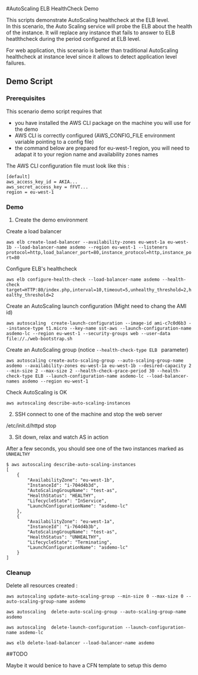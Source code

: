 #AutoScaling ELB HealthCheck Demo

This scripts demonstrate AutoScaling healthcheck at the ELB level.  
In this scenario, the Auto Scaling service will probe the ELB about the health of the instance.  It will replace any instance that fails to answer to ELB heatlthcheck during the period configured at ELB level.

For web application, this scenario is better than traditional AutoScaling healthcheck at instance level since it allows to detect application level failures.

## Demo Script

### Prerequisites

This scenario demo script requires that

- you have installed the AWS CLI package on the machine you will use for the demo
- AWS CLI is correctly configured (AWS_CONFIG_FILE environment variable pointing to a config file)
- the command below are prepared for eu-west-1 region, you will need to adapat it to your region name and availability zones names

The AWS CLI configuration file must look like this :

```
[default]
aws_access_key_id = AKIA...
aws_secret_access_key = fFVT...
region = eu-west-1
```

### Demo

1. Create the demo environment 

Create a load balancer

```aws elb create-load-balancer --availability-zones eu-west-1a eu-west-1b --load-balancer-name asdemo --region eu-west-1 --listeners protocol=http,load_balancer_port=80,instance_protocol=http,instance_port=80```

Configure ELB's healthcheck

```aws elb configure-health-check --load-balancer-name asdemo --health-check target=HTTP:80/index.php,interval=10,timeout=5,unhealthy_threshold=2,healthy_threshold=2```

Create an AutoScaling launch configuration (Might need to chang the AMI id)

```aws autoscaling  create-launch-configuration --image-id ami-c7c0d6b3 --instance-type t1.micro --key-name sst-aws --launch-configuration-name asdemo-lc --region eu-west-1 --security-groups web --user-data file://./web-bootstrap.sh```


Create an AutoScaling group (notice ```--health-check-type ELB ``` parameter)

```aws autoscaling create-auto-scaling-group --auto-scaling-group-name asdemo --availability-zones eu-west-1a eu-west-1b --desired-capacity 2 --min-size 2 --max-size 2 --health-check-grace-period 30 --health-check-type ELB --launch-configuration-name asdemo-lc --load-balancer-names asdemo --region eu-west-1```

Check AutoScaling is OK

```aws autoscaling describe-auto-scaling-instances```


2. SSH connect to one of the machine and stop the web server

/etc/init.d/httpd stop


3. Sit down, relax and watch AS in action

After a few seconds, you should see one of the two instances marked as ```UNHEALTHY```


```
$ aws autoscaling describe-auto-scaling-instances
[
    {
        "AvailabilityZone": "eu-west-1b",
        "InstanceId": "i-704d4b3d",
        "AutoScalingGroupName": "test-as",
        "HealthStatus": "HEALTHY",
        "LifecycleState": "InService",
        "LaunchConfigurationName": "asdemo-lc"
    },
    {
        "AvailabilityZone": "eu-west-1a",
        "InstanceId": "i-764d4b3b",
        "AutoScalingGroupName": "test-as",
        "HealthStatus": "UNHEALTHY",
        "LifecycleState": "Terminating",
        "LaunchConfigurationName": "asdemo-lc"
    }
]
```

### Cleanup

Delete all resources created :

```aws autoscaling update-auto-scaling-group --min-size 0 --max-size 0 --auto-scaling-group-name asdemo```

```aws autoscaling  delete-auto-scaling-group --auto-scaling-group-name asdemo```

```aws autoscaling  delete-launch-configuration --launch-configuration-name asdemo-lc```

```aws elb delete-load-balancer --load-balancer-name asdemo```

##TODO

Maybe it would benice to have a CFN template to setup this demo
